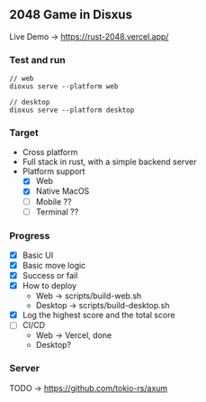 ## 2048 Game in Disxus

Live Demo -> https://rust-2048.vercel.app/

### Test and run
```
// web
dioxus serve --platform web

// desktop
dioxus serve --platform desktop
```

### Target

* Cross platform
* Full stack in rust, with a simple backend server
* Platform support
  - [x] Web
  - [x] Native MacOS
  - [ ] Mobile ??
  - [ ] Terminal ??

### Progress

- [x] Basic UI
- [x] Basic move logic
- [x] Success or fail
- [x] How to deploy
  * Web -> scripts/build-web.sh
  * Desktop -> scripts/build-desktop.sh
- [x] Log the highest score and the total score
- [ ] CI/CD
  * Web -> Vercel, done
  * Desktop?

### Server 

TODO -> https://github.com/tokio-rs/axum